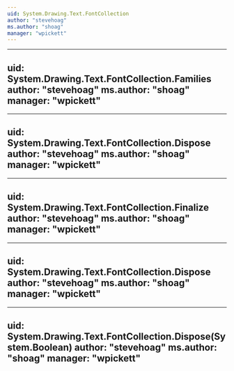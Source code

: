 ```yaml
---
uid: System.Drawing.Text.FontCollection
author: "stevehoag"
ms.author: "shoag"
manager: "wpickett"
---
```


---
uid: System.Drawing.Text.FontCollection.Families
author: "stevehoag"
ms.author: "shoag"
manager: "wpickett"
---

---
uid: System.Drawing.Text.FontCollection.Dispose
author: "stevehoag"
ms.author: "shoag"
manager: "wpickett"
---

---
uid: System.Drawing.Text.FontCollection.Finalize
author: "stevehoag"
ms.author: "shoag"
manager: "wpickett"
---

---
uid: System.Drawing.Text.FontCollection.Dispose
author: "stevehoag"
ms.author: "shoag"
manager: "wpickett"
---

---
uid: System.Drawing.Text.FontCollection.Dispose(System.Boolean)
author: "stevehoag"
ms.author: "shoag"
manager: "wpickett"
---

